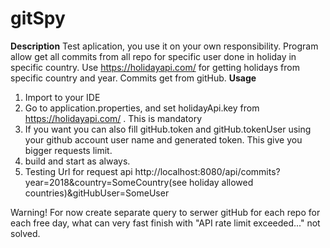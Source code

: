 # gitSpy
**Description**
Test aplication, you use it on your own responsibility.
Program allow get all commits from all repo for specific user done in holiday in specific country.
Use https://holidayapi.com/ for getting holidays from specific country and year.
Commits get from gitHub.
**Usage**
1. Import to your IDE
2. Go to application.properties, and set holidayApi.key from https://holidayapi.com/ . This is mandatory
3. If you want you can also fill gitHub.token and gitHub.tokenUser using your github account user name and generated token.
	This give you bigger requests limit.
4. build and start as always.
5. Testing Url for request api
 http://localhost:8080/api/commits?year=2018&country=SomeCountry(see holiday allowed countries)&gitHubUser=SomeUser

Warning!
For now create separate query to serwer gitHub for each repo for each free day, what can very fast finish with
"API rate limit exceeded..." not solved.